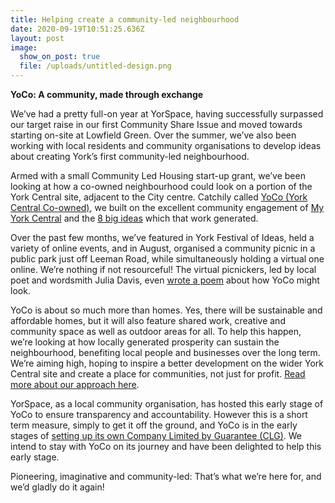 ```yaml
---
title: Helping create a community-led neighbourhood
date: 2020-09-19T10:51:25.636Z
layout: post
image:
  show_on_post: true
  file: /uploads/untitled-design.png
---
```

<!--StartFragment-->

**YoCo: A community, made through exchange**

<!--EndFragment-->

<!--StartFragment-->

We’ve had a pretty full-on year at YorSpace, having successfully surpassed our target raise in our first Community Share Issue and moved towards starting on-site at Lowfield Green. Over the summer, we’ve also been working with local residents and community organisations to develop ideas about creating York’s first community-led neighbourhood.

Armed with a small Community Led Housing start-up grant, we’ve been looking at how a co-owned neighbourhood could look on a portion of the York Central site, adjacent to the City centre. Catchily called [YoCo (York Central Co-owned)](yoco.uk), we built on the excellent community engagement of [My York Central](https://myyorkcentral.org/) and the [8 big ideas](https://myyorkcentral.org/2018/05/01/my-york-central-big-ideas/) which that work generated.

Over the past few months, we’ve featured in York Festival of Ideas, held a variety of online events, and in August, organised a community picnic in a public park just off Leeman Road, while simultaneously holding a virtual one online. We’re nothing if not resourceful! The virtual picnickers, led by local poet and wordsmith Julia Davis, even [wrote a poem](https://www.yoco.uk/blog/xg4lezo96qcdohp4doku95o7hw10ed) about how YoCo might look.

YoCo is about so much more than homes. Yes, there will be sustainable and affordable homes, but it will also feature shared work, creative and community space as well as outdoor areas for all. To help this happen, we’re looking at how locally generated prosperity can sustain the neighbourhood, benefiting local people and businesses over the long term. We’re aiming high, hoping to inspire a better development on the wider York Central site and create a place for communities, not just for profit. [Read more about our approach here](https://www.yoco.uk/approach).

YorSpace, as a local community organisation, has hosted this early stage of YoCo to ensure transparency and accountability. However this is a short term measure, simply to get it off the ground, and YoCo is in the early stages of [setting up its own Company Limited by Guarantee (CLG)](https://www.yoco.uk/blog/james-newton-form-follows-function). We intend to stay with YoCo on its journey and have been delighted to help this early stage.

Pioneering, imaginative and community-led: That’s what we’re here for, and we’d gladly do it again!

<!--EndFragment-->